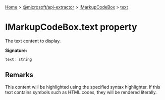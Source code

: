 [Home](./index) &gt; [@microsoft/api-extractor](./api-extractor.md) &gt; [IMarkupCodeBox](./api-extractor.imarkupcodebox.md) &gt; [text](./api-extractor.imarkupcodebox.text.md)

# IMarkupCodeBox.text property

The text content to display.

**Signature:**
```javascript
text: string
```

## Remarks

This content will be highlighted using the specified syntax highlighter. If this text contains symbols such as HTML codes, they will be rendered literally.
